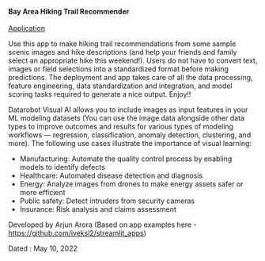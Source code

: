 **Bay Area Hiking Trail Recommender** <br> <br> [Application](https://share.streamlit.io/1arjunarora/hikingapp/main/Hiking_app.py)

Use this app to make hiking trail recommendations from some sample scenic images and hike descriptions (and help your friends and family select an appropriate hike this weekend!). Users do not have to convert text, images or field selections into a standardized format before making predictions. The deployment and app takes care of all the data processing, feature engineering, data standardization and integration, and model scoring tasks required to generate a nice output. Enjoy!!

Datarobot Visual AI allows you to include images as input features in your ML modeling datasets (You can use the image data alongside other data types to improve outcomes and results for various types of modeling workflows — regression, classification, anomaly detection, clustering, and more). The following  use cases illustrate the importance of visual learning:

- Manufacturing: Automate the quality control process by enabling models to identify defects
- Healthcare: Automated disease detection and diagnosis
- Energy: Analyze images from drones to make energy assets safer or more efficient
- Public safety: Detect intruders from security cameras
- Insurance: Risk analysis and claims assessment

Developed by Arjun Arora (Based on app examples here - https://github.com/iveksl2/streamlit_apps)

Dated : May 10, 2022

